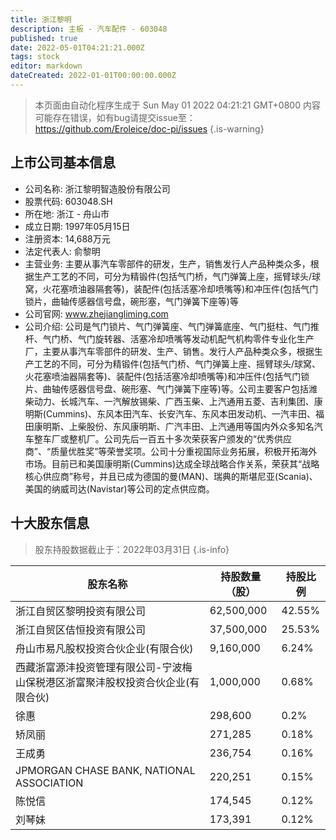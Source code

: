 ```yaml
---
title: 浙江黎明
description: 主板 - 汽车配件 - 603048
published: true
date: 2022-05-01T04:21:21.000Z
tags: stock
editor: markdown
dateCreated: 2022-01-01T00:00:00.000Z
---
```


> 本页面由自动化程序生成于 Sun May 01 2022 04:21:21 GMT+0800
> 内容可能存在错误，如有bug请提交issue至：https://github.com/Eroleice/doc-pi/issues
{.is-warning}

## 上市公司基本信息
- 公司名称: 浙江黎明智造股份有限公司
- 股票代码: 603048.SH
- 所在地: 浙江 - 舟山市
- 成立日期: 1997年05月15日
- 注册资本: 14,688万元
- 法定代表人: 俞黎明
- 主营业务: 主要从事汽车零部件的研发，生产，销售发行人产品种类众多，根据生产工艺的不同，可分为精锻件(包括气门桥，气门弹簧上座，摇臂球头/球窝，火花塞喷油器隔套等)，装配件(包括活塞冷却喷嘴等)和冲压件(包括气门锁片，曲轴传感器信号盘，碗形塞，气门弹簧下座等)等
- 公司官网: www.zhejiangliming.com
- 公司介绍: 公司是气门锁片、气门弹簧座、气门弹簧底座、气门挺柱、气门推杆、气门桥、气门旋转器、活塞冷却喷嘴等发动机配气机构零件专业化生产厂，主要从事汽车零部件的研发、生产、销售。发行人产品种类众多，根据生产工艺的不同，可分为精锻件(包括气门桥、气门弹簧上座、摇臂球头/球窝、火花塞喷油器隔套等)、装配件(包括活塞冷却喷嘴等)和冲压件(包括气门锁片、曲轴传感器信号盘、碗形塞、气门弹簧下座等)等。公司主要客户包括潍柴动力、长城汽车、一汽解放锡柴、广西玉柴、上汽通用五菱、吉利集团、康明斯(Cummins)、东风本田汽车、长安汽车、东风本田发动机、一汽丰田、福田康明斯、上柴股份、东风康明斯、广汽丰田、上汽通用等国内外众多知名汽车整车厂或整机厂。公司先后一百五十多次荣获客户颁发的“优秀供应商”、“质量优胜奖”等荣誉奖项。公司十分重视国际业务拓展，积极开拓海外市场。目前已和美国康明斯(Cummins)达成全球战略合作关系，荣获其“战略核心供应商”称号，并且已成为德国的曼(MAN)、瑞典的斯堪尼亚(Scania)、美国的纳威司达(Navistar)等公司的定点供应商。


## 十大股东信息
> 股东持股数据截止于：2022年03月31日
{.is-info}

| 股东名称 | 持股数量（股） | 持股比例 |
| --- | --- | --- |
| 浙江自贸区黎明投资有限公司 | 62,500,000 | 42.55% |
| 浙江自贸区佶恒投资有限公司 | 37,500,000 | 25.53% |
| 舟山市易凡股权投资合伙企业(有限合伙) | 9,160,000 | 6.24% |
| 西藏浙富源沣投资管理有限公司-宁波梅山保税港区浙富聚沣股权投资合伙企业(有限合伙) | 1,000,000 | 0.68% |
| 徐惠 | 298,600 | 0.2% |
| 矫凤丽 | 271,285 | 0.18% |
| 王成勇 | 236,754 | 0.16% |
| JPMORGAN CHASE BANK, NATIONAL ASSOCIATION | 220,251 | 0.15% |
| 陈悦信 | 174,545 | 0.12% |
| 刘琴妹 | 173,391 | 0.12% |




